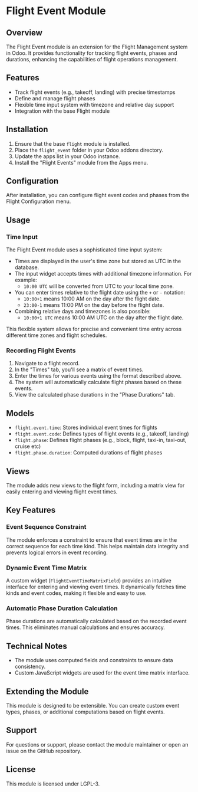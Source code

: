 # Flight Event Module

## Overview

The Flight Event module is an extension for the Flight Management system in Odoo. 
It provides functionality for tracking flight events, phases and durations, enhancing the capabilities of flight operations management.

## Features

- Track flight events (e.g., takeoff, landing) with precise timestamps
- Define and manage flight phases
- Flexible time input system with timezone and relative day support
- Integration with the base Flight module

## Installation

1. Ensure that the base `flight` module is installed.
2. Place the `flight_event` folder in your Odoo addons directory.
3. Update the apps list in your Odoo instance.
4. Install the "Flight Events" module from the Apps menu.

## Configuration

After installation, you can configure flight event codes and phases from the Flight Configuration menu.

## Usage

### Time Input

The Flight Event module uses a sophisticated time input system:

- Times are displayed in the user's time zone but stored as UTC in the database.
- The input widget accepts times with additional timezone information. For example:
    - `10:00 UTC` will be converted from UTC to your local time zone.
- You can enter times relative to the flight date using the `+` or `-` notation:
    - `10:00+1` means 10:00 AM on the day after the flight date.
    - `23:00-1` means 11:00 PM on the day before the flight date.
- Combining relative days and timezones is also possible:
    - `10:00+1 UTC` means 10:00 AM UTC on the day after the flight date.

This flexible system allows for precise and convenient time entry across different time zones and flight schedules.

### Recording Flight Events

1. Navigate to a flight record.
2. In the "Times" tab, you'll see a matrix of event times.
3. Enter the times for various events using the format described above.
4. The system will automatically calculate flight phases based on these events.
5. View the calculated phase durations in the "Phase Durations" tab.

## Models

- `flight.event.time`: Stores individual event times for flights
- `flight.event.code`: Defines types of flight events (e.g., takeoff, landing)
- `flight.phase`: Defines flight phases (e.g., block, flight, taxi-in, taxi-out, cruise etc)
- `flight.phase.duration`: Computed durations of flight phases

## Views

The module adds new views to the flight form, including a matrix view for easily entering and viewing flight event times.

## Key Features

### Event Sequence Constraint

The module enforces a constraint to ensure that event times are in the correct sequence for each time kind. This helps maintain data integrity and prevents logical errors in event recording.

### Dynamic Event Time Matrix

A custom widget (`FlightEventTimeMatrixField`) provides an intuitive interface for entering and viewing event times. It dynamically fetches time kinds and event codes, making it flexible and easy to use.

### Automatic Phase Duration Calculation

Phase durations are automatically calculated based on the recorded event times. This eliminates manual calculations and ensures accuracy.

## Technical Notes

- The module uses computed fields and constraints to ensure data consistency.
- Custom JavaScript widgets are used for the event time matrix interface.

## Extending the Module

This module is designed to be extensible. You can create custom event types, phases, or additional computations based on flight events.

## Support

For questions or support, please contact the module maintainer or open an issue on the GitHub repository.

## License

This module is licensed under LGPL-3.
